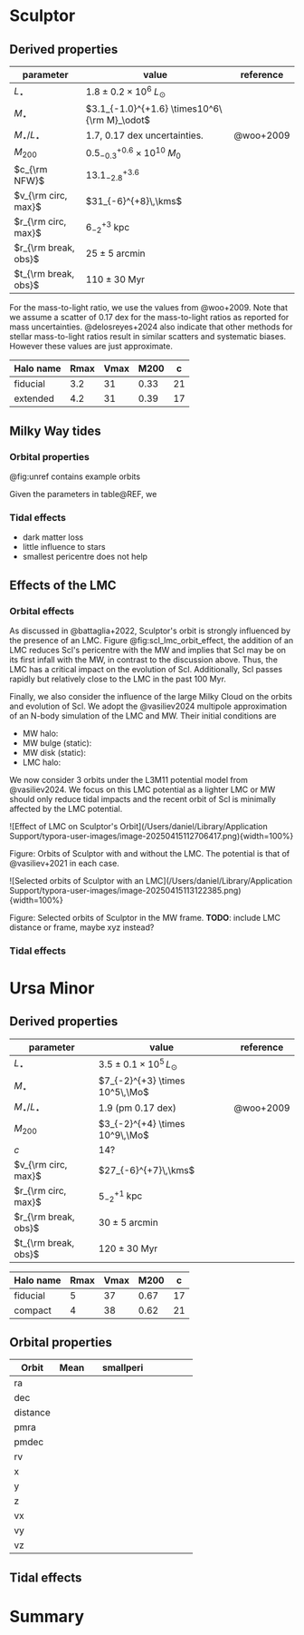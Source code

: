 # Sculptor

## Derived properties

| parameter            | value                                         | reference |
| -------------------- | --------------------------------------------- | --------- |
| $L_\star$            | $1.8\pm0.2\times10^6\ L_\odot$                |           |
| $M_\star$            | $3.1_{-1.0}^{+1.6} \times10^6\ {\rm M}_\odot$ |           |
| $M_\star / L_\star$  | 1.7, 0.17 dex uncertainties.                  | @woo+2009 |
| $M_{200}$            | $0.5_{-0.3}^{+0.6} \times10^10\ M_0$          |           |
| $c_{\rm NFW}$        | $13.1_{-2.8}^{+3.6}$                          |           |
| $v_{\rm circ, max}$  | $31_{-6}^{+8}\,\kms$                          |           |
| $r_{\rm circ, max}$  | $6_{-2}^{+3}$ kpc                             |           |
| $r_{\rm break, obs}$ | $25 \pm 5$ arcmin                             |           |
| $t_{\rm break, obs}$ | $110\pm30$ Myr                                |           |

For the mass-to-light ratio, we use the values from @woo+2009. Note that we assume a scatter of 0.17 dex for the mass-to-light ratios as reported for mass uncertainties. @delosreyes+2024 also indicate that other methods for stellar mass-to-light ratios result in similar scatters and systematic biases. However these values are just approximate. 



| Halo name | Rmax | Vmax | M200 | c    |
| --------- | ---- | ---- | ---- | ---- |
| fiducial  | 3.2  | 31   | 0.33 | 21   |
| extended  | 4.2  | 31   | 0.39 | 17   |



## Milky Way tides

### Orbital properties

@fig:unref contains example orbits

Given the parameters in table@REF, we 

### Tidal effects

- dark matter loss
- little influence to stars
- smallest pericentre does not help





## Effects of the LMC



### Orbital effects

As discussed in @battaglia+2022, Sculptor's orbit is strongly influenced by the presence of an LMC. Figure @fig:scl_lmc_orbit_effect, the addition of an LMC reduces Scl's pericentre with the MW and implies that Scl may be on its first infall with the MW, in contrast to the discussion above. Thus, the LMC has a critical impact on the evolution of Scl. Additionally, Scl passes rapidly but relatively close to the LMC in the past 100 Myr. 



Finally, we also consider the influence of the large Milky Cloud on the orbits and evolution of Scl. We adopt the @vasiliev2024 multipole approximation of an N-body simulation of the LMC and MW. Their initial conditions are

- MW halo:
- MW bulge (static):
- MW disk (static):
- LMC halo:

We now consider 3 orbits under the L3M11 potential model from @vasiliev2024. We focus on this LMC potential as a lighter LMC or MW should only reduce tidal impacts and the recent orbit of Scl is minimally affected by the LMC potential. 



![Effect of LMC on Sculptor's Orbit](/Users/daniel/Library/Application Support/typora-user-images/image-20250415112706417.png){width=100%}

Figure: Orbits of Sculptor with and without the LMC. The potential is that of @vasiliev+2021 in each case. 



![Selected orbits of Sculptor with an LMC](/Users/daniel/Library/Application Support/typora-user-images/image-20250415113122385.png){width=100%}

Figure: Selected orbits of Sculptor in the MW frame. **TODO**: include LMC distance or frame, maybe xyz instead?



### Tidal effects



# Ursa Minor

## Derived properties

| parameter            | value                              | reference |
| -------------------- | ---------------------------------- | --------- |
| $L_\star$            | $3.5 \pm 0.1 \times 10^5\,L_\odot$ |           |
| $M_\star$            | $7_{-2}^{+3} \times 10^5\,\Mo$     |           |
| $M_\star / L_\star$  | 1.9 (pm 0.17 dex)                  | @woo+2009 |
| $M_{200}$            | $3_{-2}^{+4} \times 10^9\,\Mo$     |           |
| $c$                  | 14?                                |           |
| $v_{\rm circ, max}$  | $27_{-6}^{+7}\,\kms$               |           |
| $r_{\rm circ, max}$  | $5_{-2}^{+1}$ kpc                  |           |
| $r_{\rm break, obs}$ | $30 \pm 5$ arcmin                  |           |
| $t_{\rm break, obs}$ | $120\pm30$ Myr                     |           |





| Halo name | Rmax | Vmax | M200 | c    |
| --------- | ---- | ---- | ---- | ---- |
| fiducial  | 5    | 37   | 0.67 | 17   |
| compact   | 4    | 38   | 0.62 | 21   |



## Orbital properties

| Orbit    | Mean |      | smallperi |      |      |      |      |      |
| -------- | ---- | ---- | --------- | ---- | ---- | ---- | ---- | ---- |
| ra       |      |      |           |      |      |      |      |      |
| dec      |      |      |           |      |      |      |      |      |
| distance |      |      |           |      |      |      |      |      |
| pmra     |      |      |           |      |      |      |      |      |
| pmdec    |      |      |           |      |      |      |      |      |
| rv       |      |      |           |      |      |      |      |      |
| x        |      |      |           |      |      |      |      |      |
| y        |      |      |           |      |      |      |      |      |
| z        |      |      |           |      |      |      |      |      |
| vx       |      |      |           |      |      |      |      |      |
| vy       |      |      |           |      |      |      |      |      |
| vz       |      |      |           |      |      |      |      |      |

## Tidal effects



# Summary